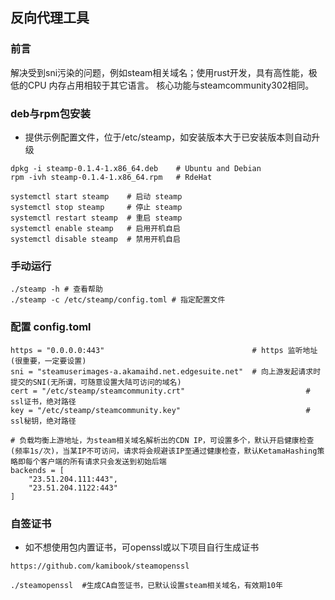 ## 反向代理工具

### 前言

   解决受到sni污染的问题，例如steam相关域名；使用rust开发，具有高性能，极低的CPU 内存占用相较于其它语言。
   核心功能与steamcommunity302相同。

### deb与rpm包安装

- 提供示例配置文件，位于/etc/steamp，如安装版本大于已安装版本则自动升级

```
dpkg -i steamp-0.1.4-1.x86_64.deb    # Ubuntu and Debian
rpm -ivh steamp-0.1.4-1.x86_64.rpm   # RdeHat
```

```
systemctl start steamp    # 启动 steamp
systemctl stop steamp     # 停止 steamp
systemctl restart steamp  # 重启 steamp
systemctl enable steamp   # 启用开机自启
systemctl disable steamp  # 禁用开机自启
```


### 手动运行

```
./steamp -h # 查看帮助
./steamp -c /etc/steamp/config.toml # 指定配置文件
```

### 配置 config.toml
  
```
https = "0.0.0.0:443"                                 # https 监听地址(很重要，一定要设置)
sni = "steamuserimages-a.akamaihd.net.edgesuite.net"  # 向上游发起请求时提交的SNI(无所谓，可随意设置大陆可访问的域名)
cert = "/etc/steamp/steamcommunity.crt"                           # ssl证书，绝对路径
key = "/etc/steamp/steamcommunity.key"                            # ssl秘钥，绝对路径

# 负载均衡上游地址，为steam相关域名解析出的CDN IP，可设置多个，默认开启健康检查(频率1s/次)，当某IP不可访问，请求将会规避该IP至通过健康检查，默认KetamaHashing策略即每个客户端的所有请求只会发送到初始后端
backends = [
    "23.51.204.111:443",
    "23.51.204.1122:443"
]
```

### 自签证书

- 如不想使用包内置证书，可openssl或以下项目自行生成证书

```
https://github.com/kamibook/steamopenssl 

./steamopenssl  #生成CA自签证书，已默认设置steam相关域名，有效期10年
```
